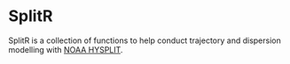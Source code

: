 SplitR
======

SplitR is a collection of functions to help conduct trajectory and dispersion modelling with [NOAA HYSPLIT](http://ready.arl.noaa.gov/HYSPLIT.php).